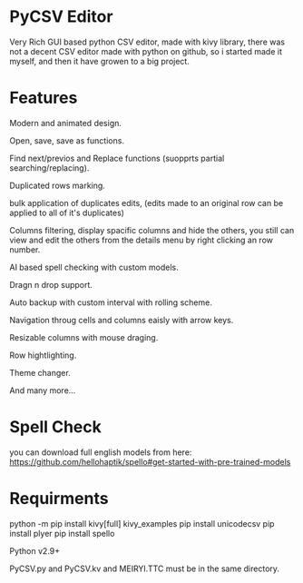 # PyCSV Editor

Very Rich GUI based python CSV editor, made with kivy library, there was not a decent CSV editor made with python on github, so i started made it myself, and then it have growen to a big project.

# Features

Modern and animated design.

Open, save, save as functions.

Find next/previos and Replace functions (suopprts partial searching/replacing).

Duplicated rows marking.

bulk application of duplicates edits, (edits made to an original row can be applied to all of it's duplicates)

Columns filtering, display spacific columns and hide the others, you still can view and edit the others from the details menu by right clicking an row number.

AI based spell checking with custom models.

Dragn n drop support.

Auto backup with custom interval with rolling scheme.

Navigation throug cells and columns eaisly with arrow keys.

Resizable columns with mouse draging.

Row hightlighting.

Theme changer.

And many more...

# Spell Check

you can download full english models from here: https://github.com/hellohaptik/spello#get-started-with-pre-trained-models

# Requirments

python -m pip install kivy[full] kivy_examples
pip install unicodecsv
pip install plyer
pip install spello

Python v2.9+

PyCSV.py and PyCSV.kv and MEIRYI.TTC must be in the same directory.
